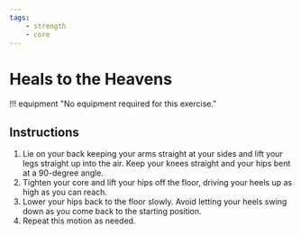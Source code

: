 ```yaml
---
tags:
    - strength
    - core
---
```


#  Heals to the Heavens

!!! equipment "No equipment required for this exercise."

## Instructions

1. Lie on your back keeping your arms straight at your sides and lift your legs straight up into the air.  Keep your knees straight and your hips bent at a 90-degree angle.
2. Tighten your core and lift your hips off the floor, driving your heels up as high as you can reach.
3. Lower your hips back to the floor slowly.  Avoid letting your heels swing down as you come back to the starting position.
4. Repeat this motion as needed.